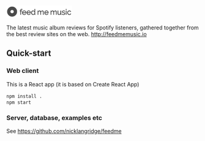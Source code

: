 ![Feed Me Music](feedmemusic.png)

The latest music album reviews for Spotify listeners, gathered together from the best review sites on the web.
http://feedmemusic.io

## Quick-start

### Web client

This is a React app (it is based on Create React App)
```
npm install . 
npm start
```
### Server, database, examples etc

See https://github.com/nicklangridge/feedme
